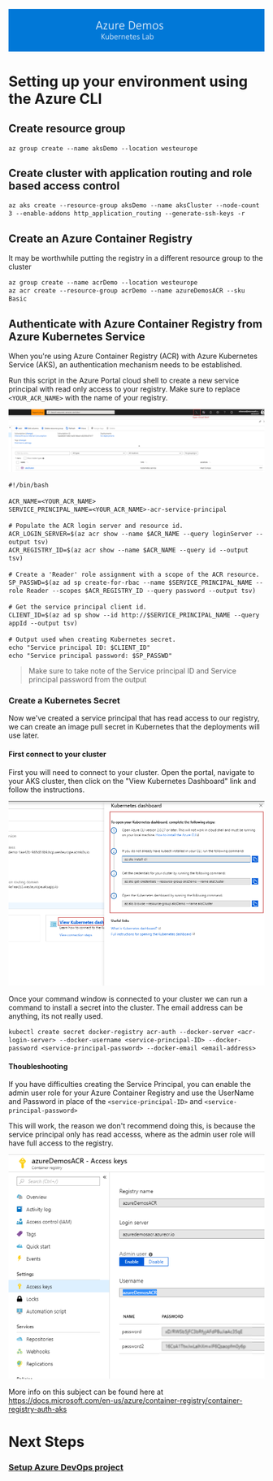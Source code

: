 ![banner](../images/banner-lab.png)

# Setting up your environment using the Azure CLI

## Create resource group

```
az group create --name aksDemo --location westeurope
```

## Create cluster with application routing and role based access control

```
az aks create --resource-group aksDemo --name aksCluster --node-count 3 --enable-addons http_application_routing --generate-ssh-keys -r
```

## Create an Azure Container Registry

It may be worthwhile putting the registry in a different resource group to the cluster
```
az group create --name acrDemo --location westeurope
az acr create --resource-group acrDemo --name azureDemosACR --sku Basic
```

## Authenticate with Azure Container Registry from Azure Kubernetes Service

When you're using Azure Container Registry (ACR) with Azure Kubernetes Service (AKS), an authentication mechanism needs to be established. 

Run this script in the Azure Portal cloud shell to create a new service principal with read only access to your registry. Make sure to replace ```<YOUR_ACR_NAME>``` with the name of your registry.


![Authenticate ACR](images/opencloudshell.png)

```
#!/bin/bash

ACR_NAME=<YOUR_ACR_NAME>
SERVICE_PRINCIPAL_NAME=<YOUR_ACR_NAME>-acr-service-principal

# Populate the ACR login server and resource id.
ACR_LOGIN_SERVER=$(az acr show --name $ACR_NAME --query loginServer --output tsv)
ACR_REGISTRY_ID=$(az acr show --name $ACR_NAME --query id --output tsv)

# Create a 'Reader' role assignment with a scope of the ACR resource.
SP_PASSWD=$(az ad sp create-for-rbac --name $SERVICE_PRINCIPAL_NAME --role Reader --scopes $ACR_REGISTRY_ID --query password --output tsv)

# Get the service principal client id.
CLIENT_ID=$(az ad sp show --id http://$SERVICE_PRINCIPAL_NAME --query appId --output tsv)

# Output used when creating Kubernetes secret.
echo "Service principal ID: $CLIENT_ID"
echo "Service principal password: $SP_PASSWD"
```
> Make sure to take note of the Service principal ID and Service principal password from the output

### Create a Kubernetes Secret

Now we've created a service principal that has read access to our registry, we can create an image pull secret in Kubernetes that the deployments will use later.

#### First connect to your cluster

First you will need to connect to your cluster. Open the portal, navigate to your AKS cluster, then click on the "View Kubernetes Dashboard" link and follow the instructions.

![Authenticate ACR](images/getclustercreds.png)

Once your command window is connected to your cluster we can run a command to install a secret into the cluster. The email address can be anything, its not really used.

```
kubectl create secret docker-registry acr-auth --docker-server <acr-login-server> --docker-username <service-principal-ID> --docker-password <service-principal-password> --docker-email <email-address>
```


#### Thoubleshooting 

If you have difficulties creating the Service Principal, you can enable the admin user role for your Azure Container Registry and use the UserName and Password in place of the ```<service-principal-ID>``` and ```<service-principal-password>```

This will work, the reason we don't recommend doing this, is because the service principal only has read accesss, where as the admin user role will have full access to the registry. 

![Authenticate ACR](images/acrenableadmin.png)

More info on this subject can be found here at  https://docs.microsoft.com/en-us/azure/container-registry/container-registry-auth-aks

# Next Steps 
### [Setup Azure DevOps project](devopsproj.md)